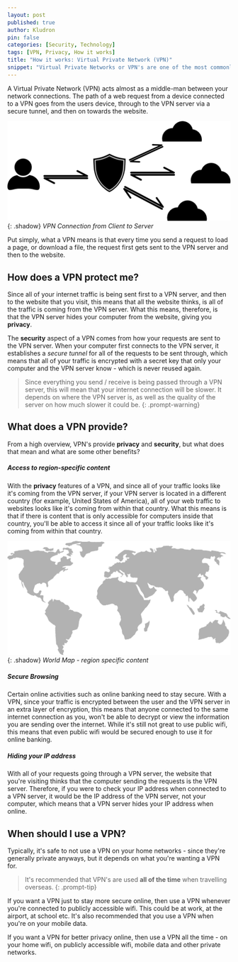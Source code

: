 ```yaml
---
layout: post
published: true
author: Kludron 
pin: false
categories: [Security, Technology]
tags: [VPN, Privacy, How it works]
title: "How it works: Virtual Private Network (VPN)"
snippet: "Virtual Private Networks or VPN's are one of the most commonly used terms when it comes to cyber security, but what is a VPN and how does it work?"
---
```


A Virtual Private Network (VPN) acts almost as a middle-man between your network connections. The path of 
a web request from a device connected to a VPN goes from the users device, through to the VPN server
via a secure tunnel, and then on towards the website.

![VPN Connection](/assets/img/VPN-connection.png){: .shadow}
_VPN Connection from Client to Server_

Put simply, what a VPN means is that every time you send a request to load a page, or download a file, the request first gets sent to the VPN server and then to the website. 

## How does a VPN protect me?

Since all of your internet traffic is being sent first to a VPN server, and then to the website that you visit, this means that all the website
thinks, is all of the traffic is coming from the VPN server. What this means, therefore, is that the VPN server hides your computer from the 
website, giving you **privacy**.

The **security** aspect of a VPN comes from how your requests are sent to the VPN server. When your computer first connects to the VPN server, 
it establishes a *secure tunnel* for all of the requests to be sent through, which means that all of your traffic is encrypted with a secret key
that only your computer and the VPN server know - which is never reused again.

> Since everything you send / receive is being passed through a VPN server, this will mean that your internet connection will be slower. It depends
on where the VPN server is, as well as the quality of the server on how much slower it could be.
{: .prompt-warning}

## What does a VPN provide?

From a high overview, VPN's provide **privacy** and **security**, but what does that mean and what are some other benefits?

##### Access to region-specific content

With the **privacy** features of a VPN, and since all of your traffic looks like it's coming from the VPN server, if your VPN server is located in
a different country (for example, United States of America), all of your web traffic to websites looks like it's coming from within that country.
What this means is that if there is content that is only accessible for computers inside that country, you'll be able to access it since all of
your traffic looks like it's coming from within that country.

![World Map](/assets/img/world-map.png){: .shadow}
_World Map - region specific content_

##### Secure Browsing

Certain online activities such as online banking need to stay secure. With a VPN, since your traffic is encrypted between the user and the VPN server
in an extra layer of encryption, this means that anyone connected to the same internet connection as you, won't be able to decrypt or view the
information you are sending over the internet. While it's still not great to use public wifi, this means that even public wifi would be secured
enough to use it for online banking.

##### Hiding your IP address

With all of your requests going through a VPN server, the website that you're visiting thinks that the computer sending the requests is the VPN 
server. Therefore, if you were to check your IP address when connected to a VPN server, it would be the IP address of the VPN server, not your
computer, which means that a VPN server hides your IP address when online.

## When should I use a VPN?

Typically, it's safe to not use a VPN on your home networks - since they're generally private anyways, but it depends on what you're wanting
a VPN for.

> It's recommended that VPN's are used **all of the time** when travelling overseas.
{: .prompt-tip}

If you want a VPN just to stay more secure online, then use a VPN whenever you're connected to publicly accessible wifi. This could be at work, at
the airport, at school etc. It's also recommended that you use a VPN when you're on your mobile data.

If you want a VPN for better privacy online, then use a VPN all the time - on your home wifi, on publicly accessible wifi, mobile data and other private networks. 
